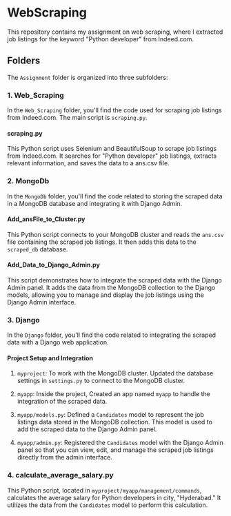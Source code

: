 # WebScraping

This repository contains my assignment on web scraping, where I extracted job listings for the keyword "Python developer" from Indeed.com.

## Folders

The `Assignment` folder is organized into three subfolders:

### 1. Web_Scraping

In the `Web_Scraping` folder, you'll find the code used for scraping job listings from Indeed.com. The main script is `scraping.py`.

#### scraping.py

This Python script uses Selenium and BeautifulSoup to scrape job listings from Indeed.com. It searches for "Python developer" job listings, extracts relevant information, and saves the data to a ans.csv file.

### 2. MongoDb

In the `MongoDb` folder, you'll find the code related to storing the scraped data in a MongoDB database and integrating it with Django Admin.

#### Add_ansFile_to_Cluster.py

This Python script connects to your MongoDB cluster and reads the `ans.csv` file containing the scraped job listings. It then adds this data to the `scraped_db` database.

#### Add_Data_to_Django_Admin.py

This script demonstrates how to integrate the scraped data with the Django Admin panel. It adds the data from the MongoDB collection to the Django models, allowing you to manage and display the job listings using the Django Admin interface.

### 3. Django

In the `Django` folder, you'll find the code related to integrating the scraped data with a Django web application.

#### Project Setup and Integration

1. `myproject`: To work with the MongoDB cluster. Updated the database settings in `settings.py` to connect to the MongoDB cluster.

2. `myapp`: Inside the project, Created an app named `myapp` to handle the integration of the scraped data.

3. `myapp/models.py`: Defined a `Candidates` model to represent the job listings data stored in the MongoDB collection. This model is used to add the scraped data to the Django Admin panel.

4. `myapp/admin.py`: Registered the `Candidates` model with the Django Admin panel so that you can view, edit, and manage the scraped job listings directly from the admin interface.

### 4. calculate_average_salary.py

This Python script, located in `myproject/myapp/management/commands`, calculates the average salary for Python developers in city, "Hyderabad." It utilizes the data from the `Candidates` model to perform this calculation.


